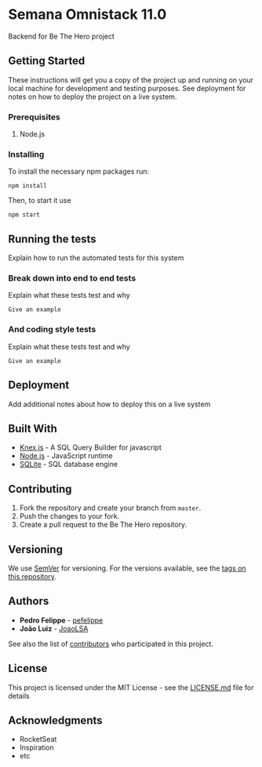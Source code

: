 
# Semana Omnistack 11.0

Backend for Be The Hero project

## Getting Started

These instructions will get you a copy of the project up and running on your local machine for development and testing purposes. See deployment for notes on how to deploy the project on a live system.

### Prerequisites

 1. Node.js

### Installing

To install the necessary npm packages run:

```
npm install
```

Then, to start it use

```
npm start
```

## Running the tests

Explain how to run the automated tests for this system

### Break down into end to end tests

Explain what these tests test and why

```
Give an example
```

### And coding style tests

Explain what these tests test and why

```
Give an example
```

## Deployment

Add additional notes about how to deploy this on a live system

## Built With

* [Knex.js](http://knexjs.org/) - A SQL Query Builder for javascript
* [Node.js](https://nodejs.org/) - JavaScript runtime
* [SQLite](https://www.sqlite.org/index.html) - SQL database engine

## Contributing

 1. Fork the repository and create your branch from `master`.
 2. Push the changes to your fork.
 3. Create a pull request to the Be The Hero repository.

## Versioning

We use [SemVer](http://semver.org/) for versioning. For the versions available, see the [tags on this repository](https://github.com/your/project/tags). 

## Authors

* **Pedro Felippe** - [pefelippe](https://github.com/pefelippe/)
* **João Luiz** - [JoaoLSA](https://github.com/JoaoLSA/)

See also the list of [contributors](https://github.com/pefelippe/OmniStack11-BeTheHero) who participated in this project.

## License

This project is licensed under the MIT License - see the [LICENSE.md](LICENSE.md) file for details

## Acknowledgments

* RocketSeat
* Inspiration
* etc
